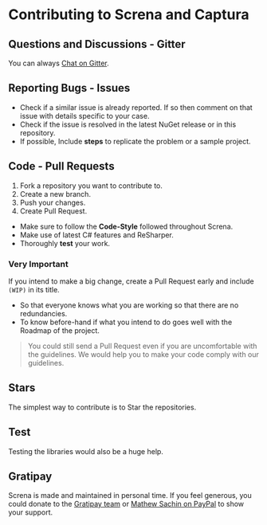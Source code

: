 # Contributing to Screna and Captura

## Questions and Discussions - Gitter
You can always [Chat on Gitter](https://gitter.im/MathewSachin/Screna).

## Reporting Bugs - Issues
* Check if a similar issue is already reported. If so then comment on that issue with details specific to your case.
* Check if the issue is resolved in the latest NuGet release or in this repository.
* If possible, Include **steps** to replicate the problem or a sample project.

## Code - Pull Requests
1. Fork a repository you want to contribute to.
2. Create a new branch.
3. Push your changes.
4. Create Pull Request.

* Make sure to follow the **Code-Style** followed throughout Screna.
* Make use of latest C# features and ReSharper.
* Thoroughly **test** your work.

### Very Important
If you intend to make a big change, create a Pull Request early and include `(WIP)` in its title.
- So that everyone knows what you are working so that there are no redundancies.
- To know before-hand if what you intend to do goes well with the Roadmap of the project.

> You could still send a Pull Request even if you are uncomfortable with the guidelines.
We would help you to make your code comply with our guidelines.

## Stars
The simplest way to contribute is to Star the repositories.

## Test
Testing the libraries would also be a huge help.

## Gratipay
Screna is made and maintained in personal time.
If you feel generous, you could donate to the [Gratipay team](https://gratipay.com/Screna) or [Mathew Sachin on PayPal](https://www.paypal.me/MathewSachin) to show your support.